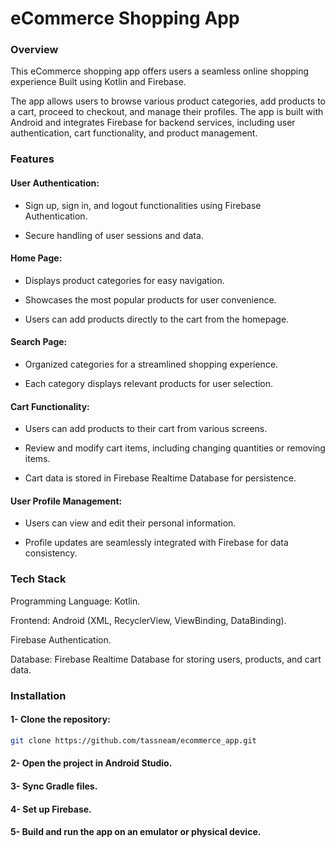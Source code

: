  # eCommerce Shopping App
 ### Overview
This eCommerce shopping app offers users a seamless online shopping experience Built using Kotlin and Firebase.

The app allows users to browse various product categories, add products to a cart, proceed to checkout, and manage their profiles. The app is built with Android and integrates Firebase for backend services, including user authentication, cart functionality, and product management.

### Features
#### User Authentication:

- Sign up, sign in, and logout functionalities using Firebase Authentication.

- Secure handling of user sessions and data.

#### Home Page:

- Displays product categories for easy navigation.

- Showcases the most popular products for user convenience.

- Users can add products directly to the cart from the homepage.

#### Search Page:

- Organized categories for a streamlined shopping experience.

- Each category displays relevant products for user selection.

#### Cart Functionality:

- Users can add products to their cart from various screens.

- Review and modify cart items, including changing quantities or removing items.

- Cart data is stored in Firebase Realtime Database for persistence.

#### User Profile Management:

- Users can view and edit their personal information.

- Profile updates are seamlessly integrated with Firebase for data consistency.

### Tech Stack
Programming Language: Kotlin.

Frontend: Android (XML, RecyclerView, ViewBinding, DataBinding).

Firebase Authentication.

Database: Firebase Realtime Database for storing users, products, and cart data.

### Installation
#### 1- Clone the repository:
```sh
git clone https://github.com/tassneam/ecommerce_app.git
```
#### 2- Open the project in Android Studio.
#### 3- Sync Gradle files.
#### 4- Set up Firebase.
#### 5- Build and run the app on an emulator or physical device.
